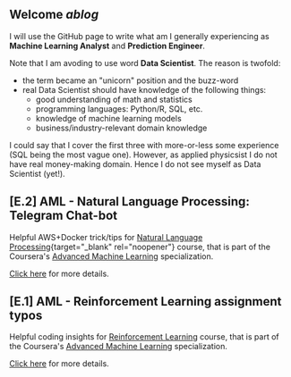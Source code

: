 ## Welcome *ablog*

I will use the GitHub page to write what am I generally experiencing as **Machine Learning Analyst** and **Prediction Engineer**.

Note that I am avoding to use word **Data Scientist**. The reason is twofold:
- the term became an "unicorn" position and the buzz-word
- real Data Scientist should have knowledge of the following things:
  - good understanding of math and statistics
  - programming languages: Python/R, SQL, etc.
  - knowledge of machine learning models
  - business/industry-relevant domain knowledge

I could say that I cover the first three with more-or-less some experience (SQL being the most vague one). However, as applied physicsist I do not have real money-making domain. Hence I do not see myself as Data Scientist (yet!).

## [E.2] AML - Natural Language Processing: Telegram Chat-bot

Helpful AWS+Docker trick/tips for [Natural Language Processing](https://www.coursera.org/learn/language-processing){target="_blank" rel="noopener"} course, that is part of the Coursera's [Advanced Machine Learning](https://www.coursera.org/specializations/aml) specialization.

[Click here](/aml_nlp.md) for more details.

## [E.1] AML - Reinforcement Learning assignment typos

Helpful coding insights for [Reinforcement Learning](https://www.coursera.org/learn/practical-rl/home/welcome) course, that is part of the Coursera's [Advanced Machine Learning](https://www.coursera.org/specializations/aml) specialization.

[Click here](/aml_rl.md) for more details.

<!--
## Welcome to GitHub Pages
You can use the [editor on GitHub](https://github.com/vlaki1989/vlaki1989.github.io/edit/master/README.md) to maintain and preview the content for your website in Markdown files.
Whenever you commit to this repository, GitHub Pages will run [Jekyll](https://jekyllrb.com/) to rebuild the pages in your site, from the content in your Markdown files.
### Markdown
Markdown is a lightweight and easy-to-use syntax for styling your writing. It includes conventions for
```markdown
Syntax highlighted code block
# Header 1
## Header 2
### Header 3
- Bulleted
- List
1. Numbered
2. List
**Bold** and _Italic_ and `Code` text
[Link](url) and ![Image](src)
```
For more details see [GitHub Flavored Markdown](https://guides.github.com/features/mastering-markdown/).
### Jekyll Themes
Your Pages site will use the layout and styles from the Jekyll theme you have selected in your [repository settings](https://github.com/vlaki1989/vlaki1989.github.io/settings). The name of this theme is saved in the Jekyll `_config.yml` configuration file.
### Support or Contact
Having trouble with Pages? Check out our [documentation](https://help.github.com/categories/github-pages-basics/) or [contact support](https://github.com/contact) and we’ll help you sort it out.
-->
